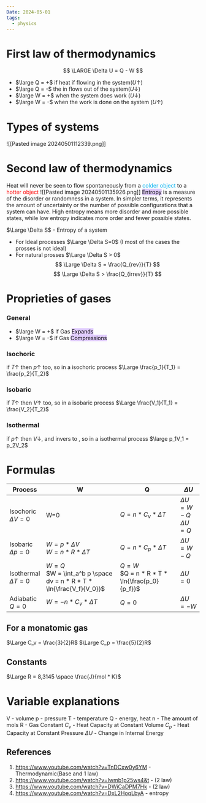 ```yaml
---
Date: 2024-05-01
tags:
  - physics
---
```


# First law of thermodynamics
$$
\LARGE
\Delta U = Q - W
$$
- $\large Q = +$ if heat if flowing in the system($U\uparrow$)
- $\large Q = -$ the in flows out of the system($U\downarrow$)
- $\large W = +$ when the system does work ($U\downarrow$)
- $\large W = -$ when the work is done on the system ($U\uparrow$)

# Types of systems 
![[Pasted image 20240501112339.png]]
# Second law of thermodynamics
Heat will never be seen to flow spontaneously from a <span style="color:#00b0f0">colder object</span> to a <span style="color:#ff0000">hotter object</span>
![[Pasted image 20240501135926.png]]
<mark style="background: #D2B3FFA6;">Entropy</mark> is a measure of the disorder or randomness in a system. In simpler terms, it represents the amount of uncertainty or the number of possible configurations that a system can have. High entropy means more disorder and more possible states, while low entropy indicates more order and fewer possible states.

$\Large \Delta S$ - Entropy of a system
- For Ideal processes $\Large \Delta S=0$ (I most of the cases the prosses is not ideal)
- For natural prosses $\Large \Delta S > 0$
$$
\Large
\Delta S = \frac{Q_{rev}}{T}
$$
$$
\Large
\Delta S > \frac{Q_{irrev}}{T}
$$

# Proprieties of gases 
### General 
- $\large W = +$  if Gas <mark style="background: #D2B3FFA6;">Expands</mark>
- $\large W = -$ if Gas <mark style="background: #D2B3FFA6;">Compressions</mark>
### Isochoric 
if  $T\uparrow$ then $p \uparrow$ too, so in a isochoric process $\Large \frac{p_1}{T_1} = \frac{p_2}{T_2}$
### Isobaric
if  $T\uparrow$ then $V \uparrow$ too, so in a isobaric process $\Large \frac{V_1}{T_1} = \frac{V_2}{T_2}$
### Isothermal
if  $p\uparrow$ then $V\downarrow$, and invers to , so in a isothermal process $\large p_1V_1 = p_2V_2$

# Formulas

| Process                     | W                                                                        | Q                                                 | $\Delta U$                           |
| --------------------------- | ------------------------------------------------------------------------ | ------------------------------------------------- | ------------------------------------ |
| Isochoric<br>$\Delta V=0$   | W=0                                                                      | $Q = n * C_v * \Delta T$                          | $\Delta U = W - Q$<br>$\Delta U = Q$ |
| Isobaric<br>$\Delta p = 0$  | $W = p * \Delta V$<br>$W = n * R * \Delta T$                             | $Q = n * C_p * \Delta T$                          | $\Delta U = W - Q$<br>               |
| Isothermal<br>$\Delta T =0$ | $W = Q$<br>$W = \int_a^b p \space dv = n * R * T * \ln{\frac{V_f}{V_0}}$ | $Q = W$<br>$Q = n * R * T * \ln{\frac{p_0}{p_f}}$ | $\Delta U = 0$                       |
| Adiabatic<br>$Q=0$          | $W = -n * C_v * \Delta T$                                                | $Q = 0$                                           | $\Delta U = -W$                      |
## For a monatomic gas 
$\Large C_v = \frac{3}{2}R$
$\Large C_p = \frac{5}{2}R$
## Constants
$\Large R = 8,3145 \space \frac{J}{mol * K}$

# Variable explanations
V - volume
p - pressure
T - temperature
Q - energy, heat
n - The amount of mols
R - Gas Constant
$C_v$ - Heat Capacity at Constant Volume
$C_p$ - Heat Capacity at Constant Pressure
$\Delta U$ - Change in Internal Energy



## References 
1. https://www.youtube.com/watch?v=TnDCxw0y6YM - Thermodynamic(Base and 1 law)
2. https://www.youtube.com/watch?v=Iwmb1p25ws4&t - (2 law)
3. https://www.youtube.com/watch?v=DWiCaDPM7Hk - (2 law)
4. https://www.youtube.com/watch?v=DxL2HoqLbyA - entropy